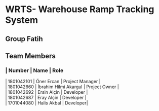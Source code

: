 # WRTS- Warehouse Ramp Tracking System
## Group Fatih
## Team Members
### | Number | Name | Role
| 1801042101 | Öner Ercan | Project Manager |\
| 1801042660 | İbrahim Hilmi Akargul | Project Owner |\
| 1801042692 | Ersin Alçin | Developer |\
| 1801042687 | Eray Alçin | Developer |\
| 1701044080 | Halis Akbal | Developer|
